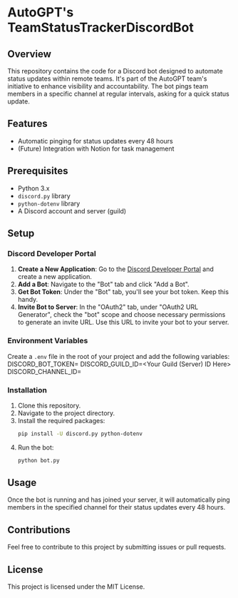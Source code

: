 # AutoGPT's TeamStatusTrackerDiscordBot

## Overview
This repository contains the code for a Discord bot designed to automate status updates within remote teams. It's part of the AutoGPT team's initiative to enhance visibility and accountability. The bot pings team members in a specific channel at regular intervals, asking for a quick status update.

## Features
- Automatic pinging for status updates every 48 hours
- (Future) Integration with Notion for task management

## Prerequisites
- Python 3.x
- `discord.py` library
- `python-dotenv` library
- A Discord account and server (guild)

## Setup

### Discord Developer Portal
1. **Create a New Application**: Go to the [Discord Developer Portal](https://discord.com/developers/applications) and create a new application.
2. **Add a Bot**: Navigate to the "Bot" tab and click "Add a Bot".
3. **Get Bot Token**: Under the "Bot" tab, you'll see your bot token. Keep this handy.
4. **Invite Bot to Server**: In the "OAuth2" tab, under "OAuth2 URL Generator", check the "bot" scope and choose necessary permissions to generate an invite URL. Use this URL to invite your bot to your server.

### Environment Variables
Create a `.env` file in the root of your project and add the following variables:
DISCORD_BOT_TOKEN=<Your Bot Token Here>
DISCORD_GUILD_ID=<Your Guild (Server) ID Here>
DISCORD_CHANNEL_ID=<Your Channel ID Here>

### Installation
1. Clone this repository.
2. Navigate to the project directory.
3. Install the required packages:
    ```bash
    pip install -U discord.py python-dotenv
    ```
4. Run the bot:
    ```bash
    python bot.py
    ```

## Usage
Once the bot is running and has joined your server, it will automatically ping members in the specified channel for their status updates every 48 hours.

## Contributions
Feel free to contribute to this project by submitting issues or pull requests.

## License
This project is licensed under the MIT License.
